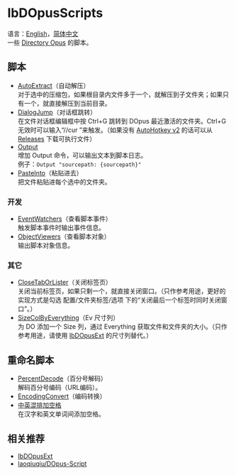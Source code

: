 # IbDOpusScripts
语言：[English](README.md)，[简体中文](README.zh-Hans.md)  
一些 [Directory Opus](https://github.com/Chaoses-Ib/DirectoryOpus) 的脚本。

## 脚本
* [AutoExtract](AutoExtract.js)（自动解压）  
对于选中的压缩包，如果根目录内文件多于一个，就解压到子文件夹；如果只有一个，就直接解压到当前目录。
* [DialogJump](DialogJump.ahk)（对话框跳转）  
在文件对话框编辑框中按 Ctrl+G 跳转到 DOpus 最近激活的文件夹。Ctrl+G 无效时可以输入“//cur ”来触发。（如果没有 [AutoHotkey v2](https://www.autohotkey.com/v2/) 的话可以从 [Releases](../../releases) 下载可执行文件）
* [Output](Output.ouc)  
增加 Output 命令，可以输出文本到脚本日志。  
例子：`Output "sourcepath: {sourcepath}"`
* [PasteInto](PasteInto.js)（粘贴进去）  
把文件粘贴进每个选中的文件夹。

### 开发
* [EventWatchers](EventWatchers)（查看脚本事件）  
触发脚本事件时输出事件信息。
* [ObjectViewers](ObjectViewers)（查看脚本对象）  
输出脚本对象信息。

### 其它
* [CloseTabOrLister](CloseTabOrLister.js)（关闭标签页）  
关闭当前标签页，如果只剩一个，就直接关闭窗口。（只作参考用途，更好的实现方式是勾选 配置/文件夹标签/选项 下的“关闭最后一个标签时同时关闭窗口”。）
* [SizeColByEverything](SizeColByEverything/README.zh-Hans.md)（Ev 尺寸列）  
为 DO 添加一个 Size 列，通过 Everything 获取文件和文件夹的大小。（只作参考用途，请使用 [IbDOpusExt](https://github.com/Chaoses-Ib/IbDOpusExt) 的尺寸列替代。）

## 重命名脚本
* [PercentDecode](Rename%20Scripts/PercentDecode.js)（百分号解码）  
  解码百分号编码（URL编码）。
* [EncodingConvert](Rename%20Scripts/EncodingConvert.js)（编码转换）
* [中英混排加空格](Rename%20Scripts/中英混排加空格.js)  
  在汉字和英文单词间添加空格。

## 相关推荐
* [IbDOpusExt](https://github.com/Chaoses-Ib/IbDOpusExt)
* [laoqiuqiu/DOpus-Script](https://github.com/laoqiuqiu/DOpus-Script)
